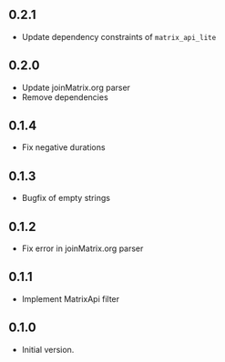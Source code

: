 ## 0.2.1

- Update dependency constraints of `matrix_api_lite`

## 0.2.0

- Update joinMatrix.org parser
- Remove dependencies

## 0.1.4

- Fix negative durations

## 0.1.3

- Bugfix of empty strings

## 0.1.2

- Fix error in joinMatrix.org parser

## 0.1.1

- Implement MatrixApi filter

## 0.1.0

- Initial version.
